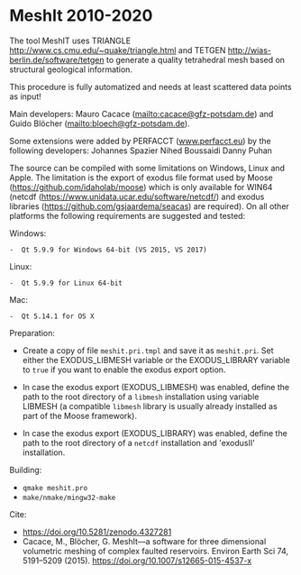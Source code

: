 MeshIt 2010-2020
================

The tool MeshIT uses TRIANGLE <http://www.cs.cmu.edu/~quake/triangle.html> and
TETGEN <http://wias-berlin.de/software/tetgen> to generate a quality
tetrahedral mesh based on structural geological information.

This procedure is fully automatized and needs at least scattered data points
as input!

Main developers: Mauro Cacace (<mailto:cacace@gfz-potsdam.de>) and
                 Guido Blöcher (<mailto:bloech@gfz-potsdam.de>).

Some extensions were added by PERFACCT (www.perfacct.eu) by the following developers:
				Johannes Spazier
				Nihed Boussaidi
				Danny Puhan

The source can be compiled with some limitations on Windows, Linux and Apple.
The limitation is the export of exodus file format used by Moose (https://github.com/idaholab/moose) which is only
available for WIN64 (netcdf (https://www.unidata.ucar.edu/software/netcdf/) and exodus libraries (https://github.com/gsjaardema/seacas) are required). On all other
platforms the following requirements are suggested and tested:

Windows:

    -  Qt 5.9.9 for Windows 64-bit (VS 2015, VS 2017)

Linux:

    -  Qt 5.9.9 for Linux 64-bit

Mac:

    -  Qt 5.14.1 for OS X

Preparation:
*	Create a copy of file `meshit.pri.tmpl` and save it as `meshit.pri`.
	Set either the EXODUS_LIBMESH variable or the EXODUS_LIBRARY variable
	to `true` if you want to enable the exodus export option.

*	In case the exodus export (EXODUS_LIBMESH) was enabled, define the path
	to the root directory of a `libmesh` installation using variable LIBMESH
	(a compatible `libmesh` library is usually already installed as part of the Moose framework).

*	In case the exodus export (EXODUS_LIBRARY) was enabled, define the path
	to the root directory of a `netcdf` installation and 'exodusII' installation.

Building:
*  `qmake meshit.pro`
*  `make/nmake/mingw32-make`

Cite:
*	https://doi.org/10.5281/zenodo.4327281
*	Cacace, M., Blöcher, G. MeshIt—a software for three dimensional volumetric meshing of complex faulted reservoirs. Environ Earth Sci 74, 5191–5209 (2015). https://doi.org/10.1007/s12665-015-4537-x
